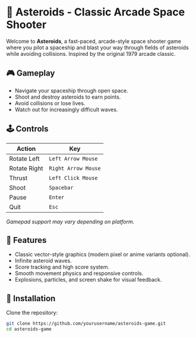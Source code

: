 # 🚀 Asteroids - Classic Arcade Space Shooter

Welcome to **Asteroids**, a fast-paced, arcade-style space shooter game where you pilot a spaceship and blast your way through fields of asteroids while avoiding collisions. Inspired by the original 1979 arcade classic.

## 🎮 Gameplay

- Navigate your spaceship through open space.
- Shoot and destroy asteroids to earn points.
- Avoid collisions or lose lives.
- Watch out for increasingly difficult waves.

## 🕹️ Controls

| Action      | Key               |
|-------------|-------------------|
| Rotate Left | `Left Arrow Mouse`|
| Rotate Right| `Right Arrow Mouse`|
| Thrust      | `Left Click Mouse`|
| Shoot       | `Spacebar`        |
| Pause       | `Enter`           |
| Quit        | `Esc`             |

*Gamepad support may vary depending on platform.*

## 🧠 Features

- Classic vector-style graphics (modern pixel or anime variants optional).
- Infinite asteroid waves.
- Score tracking and high score system.
- Smooth movement physics and responsive controls.
- Explosions, particles, and screen shake for visual feedback.

## 🔧 Installation

Clone the repository:

```bash
git clone https://github.com/yourusername/asteroids-game.git
cd asteroids-game
